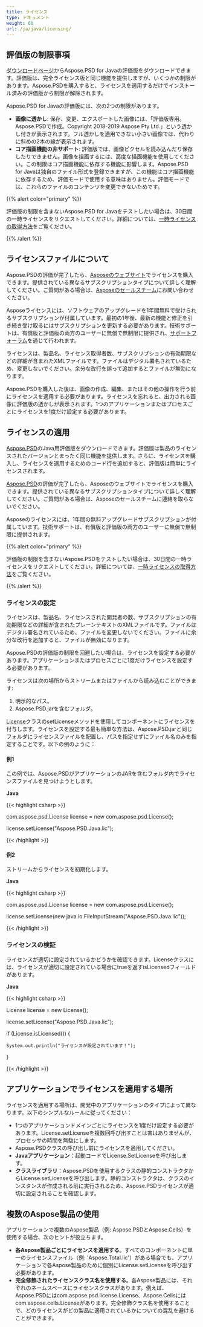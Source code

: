 ```yaml
---
title: ライセンス
type: ドキュメント
weight: 60
url: /ja/java/licensing/
---
```


## **評価版の制限事項**
[ダウンロードページ](http://maven.aspose.com/repository/simple/ext-release-local/com/aspose/aspose-psd/)からAspose.PSD for Javaの評価版をダウンロードできます。評価版は、完全ライセンス版と同じ機能を提供しますが、いくつかの制限があります。Aspose.PSDを購入すると、ライセンスを適用するだけでインストール済みの評価版から制限が解除されます。

Aspose.PSD for Javaの評価版には、次の2つの制限があります。

- **画像に透かし**: 保存、変更、エクスポートした画像には、「評価版専用。Aspose.PSDで作成。Copyright 2018-2019 Aspose Pty Ltd.」という透かし付きが表示されます。フル透かしを適用できない小さい画像では、代わりに斜めの2本の線が表示されます。
- **コア描画機能の非サポート**: 評価版では、画像ピクセルを読み込んだり保存したりできません。画像を描画するには、高度な描画機能を使用してください。この制限はコア描画機能に依存する機能に影響します。Aspose.PSD for Javaは独自のファイル形式を登録できますが、この機能はコア描画機能に依存するため、評価モードで使用する意味はありません。評価モードでは、これらのファイルのコンテンツを変更できないためです。

{{% alert color="primary" %}}

評価版の制限を含まないAspose.PSD for Javaをテストしたい場合は、30日間の一時ライセンスをリクエストしてください。詳細については、[一時ライセンスの取得方法](https://purchase.aspose.com/temporary-license)をご覧ください。

{{% /alert %}}
## **ライセンスファイルについて**
Aspose.PSDの評価が完了したら、[Asposeのウェブサイト](https://purchase.aspose.com/default.aspx)でライセンスを購入できます。提供されている異なるサブスクリプションタイプについて詳しく理解してください。ご質問がある場合は、[Asposeのセールスチーム](https://company.aspose.com/contact)にお問い合わせください。

Asposeライセンスには、ソフトウェアのアップグレードを1年間無料で受けられるサブスクリプションが付属しています。最初の1年後、最新の機能と修正を引き続き受け取るにはサブスクリプションを更新する必要があります。技術サポートは、有償版と評価版の両方のユーザーに無償で無制限に提供され、[サポートフォーラム](https://forum.aspose.com/)を通じて行われます。

ライセンスは、製品名、ライセンス取得者数、サブスクリプションの有効期限などの詳細が含まれたXMLファイルです。ファイルはデジタル署名されているため、変更しないでください。余分な改行を誤って追加するとファイルが無効になります。

Aspose.PSDを購入した後は、画像の作成、編集、またはその他の操作を行う前にライセンスを適用する必要があります。ライセンスを忘れると、出力される画像に評価版の透かしが表示されます。1つのアプリケーションまたはプロセスごとにライセンスを1度だけ設定する必要があります。
## **ライセンスの適用**
[Aspose.PSD](http://maven.aspose.com/repository/simple/ext-release-local/com/aspose/aspose-psd/)のJava用評価版をダウンロードできます。評価版は製品のライセンスされたバージョンとまったく同じ機能を提供します。さらに、ライセンスを購入し、ライセンスを適用するためのコード行を追加すると、評価版は簡単にライセンスされます。

[Aspose.PSD](http://www.aspose.com/Purchase/Components/Default.aspx)の評価が完了したら、Asposeのウェブサイトでライセンスを購入できます。提供されている異なるサブスクリプションタイプについて詳しく理解してください。ご質問がある場合は、Asposeのセールスチームに連絡を取らないでください。

Asposeのライセンスには、1年間の無料アップグレードサブスクリプションが付属しています。技術サポートは、有償版と評価版の両方のユーザーに無償で無制限に提供されます。

{{% alert color="primary" %}}

評価版の制限を含まないAspose.PSDをテストしたい場合は、30日間の一時ライセンスをリクエストしてください。詳細については、[一時ライセンスの取得方法](http://www.aspose.com/corporate/how-to-get-temporary-license.aspx)をご覧ください。

{{% /alert %}}

### **ライセンスの設定**
ライセンスは、製品名、ライセンスされた開発者の数、サブスクリプションの有効期限などの詳細が含まれたプレーンテキストのXMLファイルです。ファイルはデジタル署名されているため、ファイルを変更しないでください。ファイルに余分な改行を追加すると、ファイルが無効になります。

Aspose.PSDの評価版の制限を回避したい場合は、ライセンスを設定する必要があります。アプリケーションまたはプロセスごとに1度だけライセンスを設定する必要があります。

ライセンスは次の場所からストリームまたはファイルから読み込むことができます:

1. 明示的なパス。
1. Aspose.PSD.jarを含むフォルダ。

[License](http://www.aspose.com/api/java/psd/com.aspose.psd/classes/License)クラスのsetLicenseメソッドを使用してコンポーネントにライセンスを付与します。ライセンスを設定する最も簡単な方法は、Aspose.PSD.jarと同じフォルダにライセンスファイルを配置し、パスを指定せずにファイル名のみを指定することです。以下の例のように：
#### **例1**
この例では、Aspose.PSDがアプリケーションのJARを含むフォルダ内でライセンスファイルを見つけようとします。

**Java**

{{< highlight csharp >}}

 com.aspose.psd.License license = new com.aspose.psd.License();

license.setLicense("Aspose.PSD.Java.lic");

{{< /highlight >}}
#### **例2**
ストリームからライセンスを初期化します。

**Java**

{{< highlight csharp >}}

 com.aspose.psd.License license = new com.aspose.psd.License();

license.setLicense(new java.io.FileInputStream("Aspose.PSD.Java.lic"));

{{< /highlight >}}
### **ライセンスの検証**
ライセンスが適切に設定されているかどうかを確認できます。Licenseクラスには、ライセンスが適切に設定されている場合にtrueを返すisLicensedフィールドがあります。

**Java**

{{< highlight csharp >}}

 License license = new License();

license.setLicense("Aspose.PSD.Java.lic");

if (License.isLicensed()) {

    System.out.println("ライセンスが設定されています！");

}

{{< /highlight >}}
## **アプリケーションでライセンスを適用する場所**
ライセンスを適用する場所は、開発中のアプリケーションのタイプによって異なります。以下のシンプルなルールに従ってください：

- 1つのアプリケーションドメインごとにライセンスを1度だけ設定する必要があります。License.setLicenseを複数回呼び出すことは害はありませんが、プロセッサの時間を無駄にします。
- Aspose.PSDクラスの呼び出し前にライセンスを適用してください。
- **Javaアプリケーション**：起動コードでLicense.SetLicenseを呼び出します。
- **クラスライブラリ**：Aspose.PSDを使用するクラスの静的コンストラクタからLicense.setLicenseを呼び出します。静的コンストラクタは、クラスのインスタンスが作成される前に実行されるため、Aspose.PSDライセンスが適切に設定されることを確認します。
## **複数のAspose製品の使用**
アプリケーションで複数のAspose製品（例: Aspose.PSDとAspose.Cells）を使用する場合、次のヒントが役立ちます。

- **各Aspose製品ごとにライセンスを適用する**。すべてのコンポーネントに単一のライセンスファイル（例: 'Aspose.Total.lic'）がある場合でも、アプリケーションで各Aspose製品のために個別にLicense.setLicenseを呼び出す必要があります。
- **完全修飾されたライセンスクラス名を使用する**。各Aspose製品には、それぞれのネームスペースにライセンスクラスがあります。例えば、Aspose.PSDにはcom.aspose.psd.license.License、Aspose.Cellsにはcom.aspose.cells.Licenseがあります。完全修飾クラス名を使用することで、どのライセンスがどの製品に適用されているかについての混乱を避けることができます。
